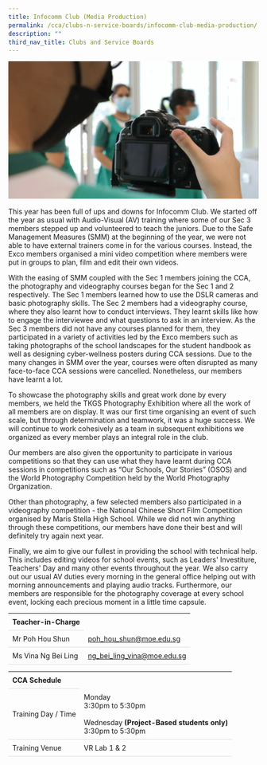 ```yaml
---
title: Infocomm Club (Media Production)
permalink: /cca/clubs-n-service-boards/infocomm-club-media-production/
description: ""
third_nav_title: Clubs and Service Boards
---
```

<style>
table {
  border-collapse: collapse;
  width: 100%;
}

th, td {
  padding: 8px;
  text-align: left;
  border-bottom: 1px solid #ddd;
}

tr:hover {background-color: #F5F5DC;}
</style>

<img src="/images/CCA/Media_Club/mediaclub.gif">

<p>This year has been full of ups and downs for Infocomm Club. We started off the year as usual with Audio-Visual (AV) training where some of our Sec 3 members stepped up and volunteered to teach the juniors. Due to the Safe Management Measures (SMM) at the beginning of the year, we were not able to have external trainers come in for the various courses. Instead, the Exco members organised a mini video competition where members were put in groups to plan, film and edit their own videos.</p>
<p>With the easing of SMM coupled with the Sec 1 members joining the CCA, the photography and videography courses began for the Sec 1 and 2 respectively. The Sec 1 members learned how to use the DSLR cameras and basic photography skills. The Sec 2 members had a videography course, where they also learnt how to conduct interviews. They learnt skills like how to engage the interviewee and what questions to ask in an interview. As the Sec 3 members did not have any courses planned for them, they participated in a variety of activities led by the Exco members such as taking photographs of the school landscapes for the student handbook as well as designing cyber-wellness posters during CCA sessions. Due to the many changes in SMM over the year, courses were often disrupted as many face-to-face CCA sessions were cancelled. Nonetheless, our members have learnt a lot.</p>
<p>To showcase the photography skills and great work done by every members, we held the TKGS Photography Exhibition where all the work of all members are on display. It was our first time organising an event of such scale, but through determination and teamwork, it was a huge success. We will continue to work cohesively as a team in subsequent exhibitions we organized as every member plays an integral role in the club.</p>
<p>Our members are also given the opportunity to participate in various competitions so that they can use what they have learnt during CCA sessions in competitions such as “Our Schools, Our Stories” (OSOS) and the World Photography Competition held by the World Photography Organization.</p>
<p>Other than photography, a few selected members also participated in a videography competition - the National Chinese Short Film Competition organised by Maris Stella High School. While we did not win anything through these competitions, our members have done their best and will definitely try again next year.</p>
<p>Finally, we aim to give our fullest in providing the school with technical help. This includes editing videos for school events, such as Leaders' Investiture, Teachers' Day and many other events throughout the year. We also carry out our usual AV duties every morning in the general office helping out with morning announcements and playing audio tracks. Furthermore, our members are responsible for the photography coverage at every school event, locking each precious moment in a little time capsule.</p>

<table>
	<tbody>
		<tr>
			<th colspan="1">Teacher-in-Charge</th>
</tr>
		<tr>
	<td rowspan="1">Mr Poh Hou Shun</td>
 <td><a target="" href="mailto:poh_hou_shun@moe.edu.sg">poh_hou_shun@moe.edu.sg</a></td>
	 	</tr>
<tr>
	<td rowspan="1">Ms Vina Ng Bei Ling</td>
 <td><a target="" href="mailto:ng_bei_ling_vina@moe.edu.sg">ng_bei_ling_vina@moe.edu.sg</a></td>
	 	</tr>
	</tbody>
	</table>
<table>
	<tbody>
		<tr>
			<th colspan="1">CCA Schedule</th>
</tr>
		<tr>
	<td rowspan="1"> Training Day / Time</td>
<td>Monday<br>
	3:30pm to 5:30pm<br><br>
	Wednesday <b>(Project-Based students only)</b><br>
	3:30pm to 5:30pm
		</td>
	 	</tr>
<tr>
	<td rowspan="1">Training Venue</td>
 <td rowspan="1">VR Lab 1 &amp; 2</td>
	</tr>
</tbody>
</table>